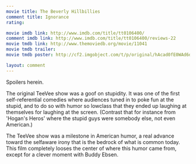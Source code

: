 ```yaml
---
movie title: The Beverly Hillbillies
comment title: Ignorance
rating: 

movie imdb link: http://www.imdb.com/title/tt0106400/
comment imdb link: http://www.imdb.com/title/tt0106400/reviews-22
movie tmdb link: http://www.themoviedb.org/movie/11041
movie tmdb trailer: 
movie tmdb poster: http://cf2.imgobject.com/t/p/original/hAcad0fE0WAd6dkzPvkADXFYwuV.jpg

layout: comment
---
```


Spoilers herein.

The original TeeVee show was a goof on stupidity. It was one of the first self-referential comedies where audiences tuned in to poke fun at the stupid, and to do so with humor so lowclass that they ended up laughing at themselves for laughing at the screen. (Contrast that for instance from 'Hogan's Heros' where the stupid guys were somebody else, not even American.)

The TeeVee show was a milestone in American humor, a real advance toward the selfaware irony that is the bedrock of what is common today. This film completely looses the center of where this humor came from, except for a clever moment with Buddy Ebsen.